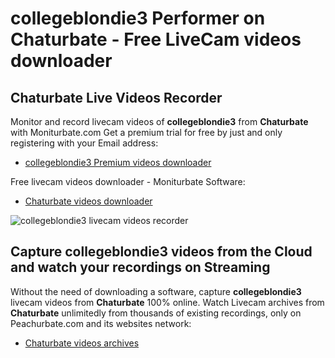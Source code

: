 # collegeblondie3 Performer on Chaturbate - Free LiveCam videos downloader

## Chaturbate Live Videos Recorder

Monitor and record livecam videos of **collegeblondie3** from **Chaturbate** with Moniturbate.com
Get a premium trial for free by just and only registering with your Email address:
* [collegeblondie3 Premium videos downloader](https://moniturbate.com/request-demo-licence-key.html)

Free livecam videos downloader - Moniturbate Software:
* [Chaturbate videos downloader](https://moniturbate.com/moniturbate-download-software.html)

![collegeblondie3 livecam videos recorder](https://peachurnet.com/templates/moniturbate-software.png)


## Capture collegeblondie3 videos from the Cloud and watch your recordings on Streaming

Without the need of downloading a software, capture **collegeblondie3** livecam videos from **Chaturbate** 100% online.
Watch Livecam archives from **Chaturbate** unlimitedly from thousands of existing recordings, only on Peachurbate.com and its websites network:
* [Chaturbate videos archives](https://peachurnet.com/)